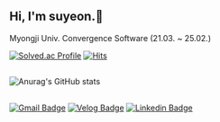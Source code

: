 ## Hi, I'm suyeon.👋
Myongji Univ. Convergence Software (21.03. ~ 25.02.)

[![Solved.ac Profile](http://mazassumnida.wtf/api/mini/generate_badge?boj=ibaesuyeon)](https://solved.ac/profile/ibaesuyeon)
[![Hits](https://hits.seeyoufarm.com/api/count/incr/badge.svg?url=https%3A%2F%2Fgithub.com%2Fibaesuyeon&count_bg=%23027E6F&icon=&icon_color=%23E7E7E7&title=hits&edge_flat=false)](https://hits.seeyoufarm.com)
## 
![Anurag's GitHub stats](https://github-readme-stats.vercel.app/api?username=ibaesuyeon&show_icons=true&theme=default)

## 
[![Gmail Badge](https://img.shields.io/badge/-GMAIL-EA4335?style=flat-square&logo=Gmail&logoColor=white)](mailto:ibaesuyeon@gmail.com)
[![Velog Badge](https://img.shields.io/badge/-Velog-20C997?style=flat-square&logo=Vimeo&logoColor=white&link=https://velog.io/@ibaesuyeon)](https://velog.io/@ibaesuyeon)
[![Linkedin Badge](https://img.shields.io/badge/-LinkedIn-blue?style=flat-square&logo=Linkedin&logoColor=white&link=https://www.linkedin.com/in/%EC%97%B0-%EC%88%98-881835312/)](https://www.linkedin.com/in/%EA%B1%B4-%EC%9D%B4-26771614b/)
